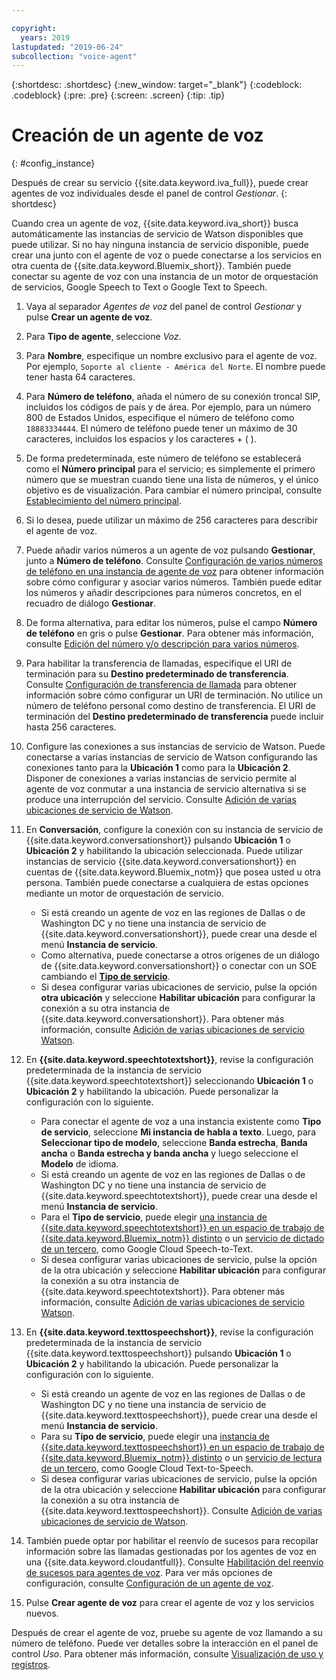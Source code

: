 ```yaml
---

copyright:
  years: 2019
lastupdated: "2019-06-24"
subcollection: "voice-agent"
---
```


{:shortdesc: .shortdesc}
{:new_window: target="_blank"}
{:codeblock: .codeblock}
{:pre: .pre}
{:screen: .screen}
{:tip: .tip}


# Creación de un agente de voz
{: #config_instance}

Después de crear su servicio {{site.data.keyword.iva_full}}, puede crear agentes de voz individuales desde el panel de control _Gestionar_.
{: shortdesc}

Cuando crea un agente de voz, {{site.data.keyword.iva_short}} busca automáticamente las instancias de servicio de Watson disponibles que puede utilizar. Si no hay ninguna instancia de servicio disponible, puede crear una junto con el agente de voz o puede conectarse a los servicios en otra cuenta de {{site.data.keyword.Bluemix_short}}. También puede conectar su agente de voz con una instancia de un motor de orquestación de servicios, Google Speech to Text o Google Text to Speech.

1. Vaya al separador _Agentes de voz_ del panel de control _Gestionar_ y pulse **Crear un agente de voz**.

1. Para **Tipo de agente**, seleccione _Voz_.

1. Para **Nombre**, especifique un nombre exclusivo para el agente de voz. Por ejemplo, `Soporte al cliente - América del Norte`. El nombre puede tener hasta 64 caracteres.

1. Para **Número de teléfono**, añada el número de su conexión troncal SIP, incluidos los códigos de país y de área. Por ejemplo, para un número 800 de Estados Unidos, especifique el número de teléfono como `18883334444`. El número de teléfono puede tener un máximo de 30 caracteres, incluidos los espacios y los caracteres + ( ).

1. De forma predeterminada, este número de teléfono se establecerá como el **Número principal** para el servicio; es simplemente el primero número que se muestran cuando tiene una lista de números, y el único objetivo es de visualización. Para cambiar el número principal, consulte [Establecimiento del número principal](/docs/services/voice-agent?topic=voice-agent-multi_num#primary_num).

1. Si lo desea, puede utilizar un máximo de 256 caracteres para describir el agente de voz.

1. Puede añadir varios números a un agente de voz pulsando **Gestionar**, junto a **Número de teléfono**. Consulte [Configuración de varios números de teléfono en una instancia de agente de voz](/docs/services/voice-agent?topic=voice-agent-multi_num) para obtener información sobre cómo configurar y asociar varios números. También puede editar los números y añadir descripciones para números concretos, en el recuadro de diálogo **Gestionar**.
    
1. De forma alternativa, para editar los números, pulse el campo **Número de teléfono** en gris o pulse **Gestionar**. Para obtener más información, consulte [Edición del número y/o descripción para varios números](/docs/services/voice-agent?topic=voice-agent-multi_num#edit_num).
    
1. Para habilitar la transferencia de llamadas, especifique el URI de terminación para su **Destino predeterminado de transferencia**. Consulte [Configuración de transferencia de llamada](/docs/services/voice-agent?topic=voice-agent-call-transfer) para obtener información sobre cómo configurar un URI de terminación. No utilice un número de teléfono personal como destino de transferencia. El URI de terminación del **Destino predeterminado de transferencia** puede incluir hasta 256 caracteres.
    
1. Configure las conexiones a sus instancias de servicio de Watson. Puede conectarse a varias instancias de servicio de Watson configurando las conexiones tanto para la **Ubicación 1** como para la **Ubicación 2**. Disponer de conexiones a varias instancias de servicio permite al agente de voz conmutar a una instancia de servicio alternativa si se produce una interrupción del servicio. Consulte [Adición de varias ubicaciones de servicio de Watson](/docs/services/voice-agent?topic=voice-agent-disaster-recovery#add_location).
    
1. En **Conversación**, configure la conexión con su instancia de servicio de {{site.data.keyword.conversationshort}} pulsando **Ubicación 1** o **Ubicación 2** y habilitando la ubicación seleccionada. Puede utilizar instancias de servicio {{site.data.keyword.conversationshort}} en cuentas de {{site.data.keyword.Bluemix_notm}} que posea usted u otra persona. También puede conectarse a cualquiera de estas opciones mediante un motor de orquestación de servicio.
    
   * Si está creando un agente de voz en las regiones de Dallas o de Washington DC y no tiene una instancia de servicio de {{site.data.keyword.conversationshort}}, puede crear una desde el menú **Instancia de servicio**.
   * Como alternativa, puede conectarse a otros orígenes de un diálogo de {{site.data.keyword.conversationshort}} o conectar con un SOE cambiando el [**Tipo de servicio**](/docs/services/voice-agent?topic=voice-agent-other_service#other_service).
   * Si desea configurar varias ubicaciones de servicio, pulse la opción **otra ubicación** y seleccione **Habilitar ubicación** para configurar la conexión a su otra instancia de {{site.data.keyword.conversationshort}}. Para obtener más información, consulte [Adición de varias ubicaciones de servicio Watson](/docs/services/voice-agent?topic=voice-agent-disaster-recovery#add_location).
    
1. En **{{site.data.keyword.speechtotextshort}}**, revise la configuración predeterminada de la instancia de servicio {{site.data.keyword.speechtotextshort}} seleccionando **Ubicación 1** o **Ubicación 2** y habilitando la ubicación. Puede personalizar la configuración con lo siguiente.
   * Para conectar el agente de voz a una instancia existente como **Tipo de servicio**, seleccione **Mi instancia de habla a texto**. Luego, para **Seleccionar tipo de modelo**, seleccione **Banda estrecha**, **Banda ancha** o **Banda estrecha y banda ancha** y luego seleccione el **Modelo** de idioma.
   * Si está creando un agente de voz en las regiones de Dallas o de Washington DC y no tiene una instancia de servicio de {{site.data.keyword.speechtotextshort}}, puede crear una desde el menú **Instancia de servicio**.
   * Para el **Tipo de servicio**, puede elegir [una instancia de {{site.data.keyword.speechtotextshort}} en un espacio de trabajo de {{site.data.keyword.Bluemix_notm}} distinto](/docs/services/voice-agent?topic=voice-agent-other_service) o un [servicio de dictado de un tercero](/docs/services/voice-agent?topic=voice-agent-third-party#third-party), como Google Cloud Speech-to-Text.
   * Si desea configurar varias ubicaciones de servicio, pulse la opción de la otra ubicación y seleccione **Habilitar ubicación** para configurar la conexión a su otra instancia de {{site.data.keyword.speechtotextshort}}. Para obtener más información, consulte [Adición de varias ubicaciones de servicio Watson](/docs/services/voice-agent?topic=voice-agent-disaster-recovery).
    
1. En **{{site.data.keyword.texttospeechshort}}**, revise la configuración predeterminada de la instancia de servicio {{site.data.keyword.texttospeechshort}} pulsando **Ubicación 1** o **Ubicación 2** y habilitando la ubicación. Puede personalizar la configuración con lo siguiente.
   * Si está creando un agente de voz en las regiones de Dallas o de Washington DC y no tiene una instancia de servicio de {{site.data.keyword.texttospeechshort}}, puede crear una desde el menú **Instancia de servicio**.
   * Para su **Tipo de servicio**, puede elegir una [instancia de {{site.data.keyword.texttospeechshort}} en un espacio de trabajo de {{site.data.keyword.Bluemix_notm}} distinto](/docs/services/voice-agent?topic=voice-agent-other_service) o un [servicio de lectura de un tercero](/docs/services/voice-agent?topic=voice-agent-third-party), como Google Cloud Text-to-Speech.
   * Si desea configurar varias ubicaciones de servicio, pulse la opción de la otra ubicación y seleccione **Habilitar ubicación** para configurar la conexión a su otra instancia de {{site.data.keyword.texttospeechshort}}. Consulte [Adición de varias ubicaciones de servicio de Watson](/docs/services/voice-agent?topic=voice-agent-disaster-recovery).
      
1. También puede optar por habilitar el reenvío de sucesos para recopilar información sobre las llamadas gestionadas por los agentes de voz en una {{site.data.keyword.cloudantfull}}. Consulte [Habilitación del reenvío de sucesos para agentes de voz](/docs/services/voice-agent?topic=voice-agent-event_forwarding). Para ver más opciones de configuración, consulte [Configuración de un agente de voz](/docs/services/voice-agent?topic=voice-agent-managing#configure_va).

1. Pulse **Crear agente de voz** para crear el agente de voz y los servicios nuevos.

Después de crear el agente de voz, pruebe su agente de voz llamando a su número de teléfono. Puede ver detalles sobre la interacción en el panel de control _Uso_. Para obtener más información, consulte [Visualización de uso y registros](/docs/services/voice-agent?topic=voice-agent-logging).   
